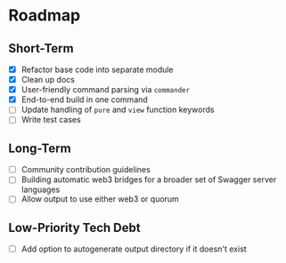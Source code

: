 # Roadmap
## Short-Term
- [x] Refactor base code into separate module
- [x] Clean up docs
- [x] User-friendly command parsing via `commander`
- [x] End-to-end build in one command
- [ ] Update handling of `pure` and `view` function keywords
- [ ] Write test cases

## Long-Term
- [ ] Community contribution guidelines
- [ ] Building automatic web3 bridges for a broader set of Swagger server languages
- [ ] Allow output to use either web3 or quorum

## Low-Priority Tech Debt
- [ ] Add option to autogenerate output directory if it doesn't exist